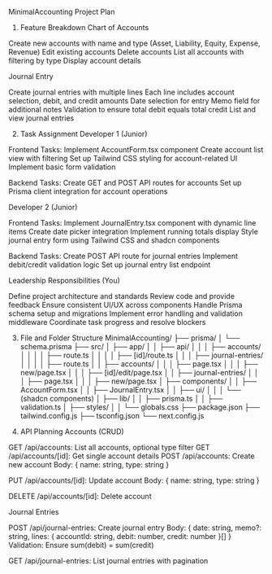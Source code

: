 MinimalAccounting Project Plan
1. Feature Breakdown
Chart of Accounts

Create new accounts with name and type (Asset, Liability, Equity, Expense, Revenue)
Edit existing accounts
Delete accounts
List all accounts with filtering by type
Display account details

Journal Entry

Create journal entries with multiple lines
Each line includes account selection, debit, and credit amounts
Date selection for entry
Memo field for additional notes
Validation to ensure total debit equals total credit
List and view journal entries

2. Task Assignment
Developer 1 (Junior)

Frontend Tasks:
Implement AccountForm.tsx component
Create account list view with filtering
Set up Tailwind CSS styling for account-related UI
Implement basic form validation


Backend Tasks:
Create GET and POST API routes for accounts
Set up Prisma client integration for account operations



Developer 2 (Junior)

Frontend Tasks:
Implement JournalEntry.tsx component with dynamic line items
Create date picker integration
Implement running totals display
Style journal entry form using Tailwind CSS and shadcn components


Backend Tasks:
Create POST API route for journal entries
Implement debit/credit validation logic
Set up journal entry list endpoint



Leadership Responsibilities (You)

Define project architecture and standards
Review code and provide feedback
Ensure consistent UI/UX across components
Handle Prisma schema setup and migrations
Implement error handling and validation middleware
Coordinate task progress and resolve blockers

3. File and Folder Structure
MinimalAccounting/
├── prisma/
│   └── schema.prisma
├── src/
│   ├── app/
│   │   ├── api/
│   │   │   ├── accounts/
│   │   │   │   ├── route.ts
│   │   │   │   ├── [id]/route.ts
│   │   │   ├── journal-entries/
│   │   │   │   ├── route.ts
│   │   ├── accounts/
│   │   │   ├── page.tsx
│   │   │   ├── new/page.tsx
│   │   │   ├── [id]/edit/page.tsx
│   │   ├── journal-entries/
│   │   │   ├── page.tsx
│   │   │   ├── new/page.tsx
│   ├── components/
│   │   ├── AccountForm.tsx
│   │   ├── JournalEntry.tsx
│   │   ├── ui/
│   │   │   └── (shadcn components)
│   ├── lib/
│   │   ├── prisma.ts
│   │   ├── validation.ts
│   ├── styles/
│   │   └── globals.css
├── package.json
├── tailwind.config.js
├── tsconfig.json
└── next.config.js

4. API Planning
Accounts (CRUD)

GET /api/accounts: List all accounts, optional type filter
GET /api/accounts/[id]: Get single account details
POST /api/accounts: Create new account
Body: { name: string, type: string }


PUT /api/accounts/[id]: Update account
Body: { name: string, type: string }


DELETE /api/accounts/[id]: Delete account

Journal Entries

POST /api/journal-entries: Create journal entry
Body: { date: string, memo?: string, lines: { accountId: string, debit: number, credit: number }[] }
Validation: Ensure sum(debit) = sum(credit)


GET /api/journal-entries: List journal entries with pagination

